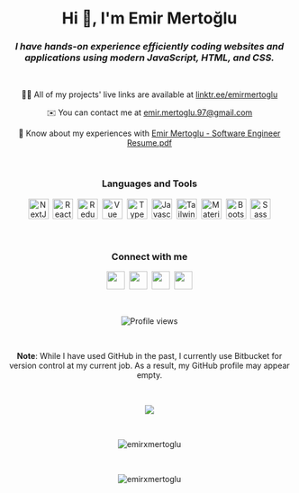 <h1 align="center">Hi 👋, I'm Emir Mertoğlu</h1>  
<h3 align="center"><em>I have hands-on experience efficiently coding websites and applications using modern JavaScript, HTML, and CSS.</em></h3> <br>

<p align="center"> 👨‍💻 All of my projects' live links are available at <a href="https://linktr.ee/emirmertoglu" target="_blank">linktr.ee/emirmertoglu</a> </p>

<p align="center"> ✉️  You can contact me at <a href="mailto:emir.mertoglu.97@gmail.com">emir.mertoglu.97@gmail.com</a> </p>

<p align="center"> 📄 Know about my experiences with <a href="https://github.com/emirxmertoglu/emirxmertoglu/raw/main/emir-mertoglu-software-engineer-resume.pdf" target="_blank">Emir Mertoglu - Software Engineer Resume.pdf</a> </p> <br>

<h3 align="center"><strong>Languages and Tools</strong></h3>  
<p align="center">
    <a href="https://nextjs.org/docs" target="_blank" rel="noreferrer"><img src="https://raw.githubusercontent.com/danielcranney/readme-generator/main/public/icons/skills/nextjs-colored-dark.svg" width="36" height="36" alt="NextJs" /></a>&nbsp;
    <a href="https://reactjs.org/" target="_blank" rel="noreferrer"><img src="https://raw.githubusercontent.com/danielcranney/readme-generator/main/public/icons/skills/react-colored.svg" width="36" height="36" alt="React" /></a>&nbsp;
    <a href="https://redux.js.org/" target="_blank" rel="noreferrer"><img src="https://raw.githubusercontent.com/danielcranney/readme-generator/main/public/icons/skills/redux-colored.svg" width="36" height="36" alt="Redux" /></a>&nbsp;
    <a href="https://vuejs.org/" target="_blank" rel="noreferrer"><img src="https://raw.githubusercontent.com/danielcranney/readme-generator/main/public/icons/skills/vuejs-colored.svg" width="36" height="36" alt="Vue" /></a>&nbsp;
    <a href="https://www.typescriptlang.org/" target="_blank" rel="noreferrer"><img src="https://raw.githubusercontent.com/danielcranney/readme-generator/main/public/icons/skills/typescript-colored.svg" width="36" height="36" alt="TypeScript" /></a>&nbsp;
    <a href="https://developer.mozilla.org/en-US/docs/Web/JavaScript" target="_blank" rel="noreferrer"><img src="https://raw.githubusercontent.com/danielcranney/readme-generator/main/public/icons/skills/javascript-colored.svg" width="36" height="36" alt="Javascript" /></a>&nbsp;
    <a href="https://tailwindcss.com/" target="_blank" rel="noreferrer"><img src="https://raw.githubusercontent.com/danielcranney/readme-generator/main/public/icons/skills/tailwindcss-colored.svg" width="36" height="36" alt="TailwindCSS" /></a>&nbsp;
    <a href="https://mui.com/" target="_blank" rel="noreferrer"><img src="https://raw.githubusercontent.com/danielcranney/readme-generator/main/public/icons/skills/materialui-colored.svg" width="36" height="36" alt="Material UI" /></a>&nbsp;
    <a href="https://getbootstrap.com/" target="_blank" rel="noreferrer"><img src="https://raw.githubusercontent.com/danielcranney/readme-generator/main/public/icons/skills/bootstrap-colored.svg" width="36" height="36" alt="Bootstrap" /></a>&nbsp;
    <a href="https://sass-lang.com/" target="_blank" rel="noreferrer"><img src="https://raw.githubusercontent.com/danielcranney/readme-generator/main/public/icons/skills/sass-colored.svg" width="36" height="36" alt="Sass" /></a>
</p> <br>

<h3 align="center"><strong>Connect with me</strong></h3>  
<p align="center">
    <a href="https://www.linkedin.com/in/emirmertoglu" target="_blank" rel="noreferrer"><img src="https://raw.githubusercontent.com/danielcranney/readme-generator/main/public/icons/socials/linkedin.svg" width="32" height="32" /></a>&nbsp;
    <a href="http://www.medium.com/@emirmertoglu" target="_blank" rel="noreferrer"><img src="https://raw.githubusercontent.com/danielcranney/readme-generator/main/public/icons/socials/medium-dark.svg" width="32" height="32" /></a>&nbsp;
    <a href="https://www.twitter.com/emirxmertoglu" target="_blank" rel="noreferrer"><img src="https://raw.githubusercontent.com/danielcranney/readme-generator/main/public/icons/socials/twitter.svg" width="32" height="32" /></a>&nbsp;
    <a href="http://www.instagram.com/emirxmertoglu" target="_blank" rel="noreferrer"><img src="https://raw.githubusercontent.com/danielcranney/readme-generator/main/public/icons/socials/instagram.svg" width="32" height="32" /></a>
</p> <br>

<div align="center">

![Profile views](https://gpvc.arturio.dev/emirxmertoglu)

</div> <br>

<p align="center"><strong>Note</strong>: While I have used GitHub in the past, I currently use Bitbucket for version control at my current job. As a result, my GitHub profile may appear empty.</p> <br>
  
<p align="center"><img src="https://github-readme-stats.vercel.app/api?username=emirxmertoglu&show_icons=true&count_private=true&theme=react" /></p> <br>
  
<p align="center"><img src="https://github-readme-streak-stats.herokuapp.com/?user=emirxmertoglu&theme=react" alt="emirxmertoglu" /></p> <br>

<p align="center"><img src="https://github-readme-stats.vercel.app/api/top-langs?username=emirxmertoglu&layout=compact&theme=react" alt="emirxmertoglu" /></p> <br>
